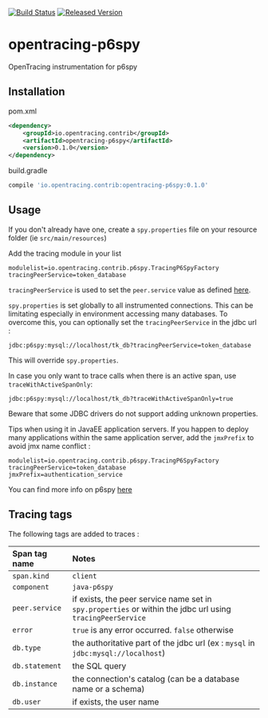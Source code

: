 [![Build Status][ci-img]][ci] [![Released Version][maven-img]][maven]

# opentracing-p6spy
OpenTracing instrumentation for p6spy

## Installation

pom.xml
```xml
<dependency>
    <groupId>io.opentracing.contrib</groupId>
    <artifactId>opentracing-p6spy</artifactId>
    <version>0.1.0</version>
</dependency>
```

build.gradle
```groovy
compile 'io.opentracing.contrib:opentracing-p6spy:0.1.0'
```

## Usage
If you don't already have one, create a `spy.properties` file on your resource folder (ie `src/main/resources`)

Add the tracing module in your list
```properties
modulelist=io.opentracing.contrib.p6spy.TracingP6SpyFactory
tracingPeerService=token_database
```
`tracingPeerService` is used to set the `peer.service` value as defined [here](https://github.com/opentracing/specification/blob/master/semantic_conventions.md).

`spy.properties` is set globally to all instrumented connections. This can be limitating especially in environment accessing many databases.
To overcome this, you can optionally set the `tracingPeerService` in the jdbc url : 
```
jdbc:p6spy:mysql://localhost/tk_db?tracingPeerService=token_database
```
This will override `spy.properties`.

In case you only want to trace calls when there is an active span, use `traceWithActiveSpanOnly`:
```
jdbc:p6spy:mysql://localhost/tk_db?traceWithActiveSpanOnly=true
``` 

Beware that some JDBC drivers do not support adding unknown properties.

Tips when using it in JavaEE application servers. If you happen to deploy many applications within the same application server, add the `jmxPrefix` to avoid jmx name conflict :
```properties
modulelist=io.opentracing.contrib.p6spy.TracingP6SpyFactory
tracingPeerService=token_database
jmxPrefix=authentication_service
``` 

You can find more info on p6spy [here](https://github.com/p6spy/p6spy)

## Tracing tags
The following tags are added to traces :
 
| Span tag name | Notes |
|:--------------|:-------------------|
| `span.kind` | `client` |
| `component` | `java-p6spy` |
| `peer.service` | if exists, the peer service name set in `spy.properties` or within the jdbc url using `tracingPeerService` |
| `error` | `true` is any error occurred. `false` otherwise |
| `db.type` | the authoritative part of the jdbc url (ex : `mysql` in `jdbc:mysql://localhost`) |
| `db.statement` | the SQL query |
| `db.instance` | the connection's catalog (can be a database name or a schema) |
| `db.user` | if exists, the user name |

[ci-img]: https://travis-ci.org/opentracing-contrib/java-p6spy.svg?branch=master
[ci]: https://travis-ci.org/opentracing-contrib/java-p6spy
[maven-img]: https://img.shields.io/maven-central/v/io.opentracing.contrib/opentracing-p6spy.svg
[maven]: http://search.maven.org/#search%7Cga%7C1%7Copentracing-p6spy